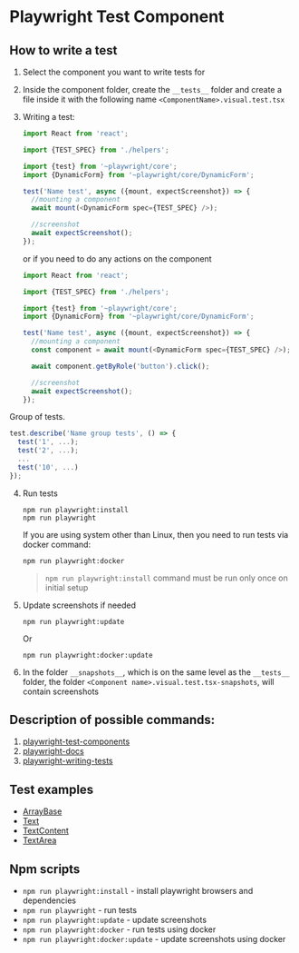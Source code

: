 # Playwright Test Component

## How to write a test

1. Select the component you want to write tests for
2. Inside the component folder, create the `__tests__` folder and create a file inside it with the following name `<ComponentName>.visual.test.tsx`
3. Writing a test:

   ```ts
   import React from 'react';

   import {TEST_SPEC} from './helpers';

   import {test} from '~playwright/core';
   import {DynamicForm} from '~playwright/core/DynamicForm';

   test('Name test', async ({mount, expectScreenshot}) => {
     //mounting a component
     await mount(<DynamicForm spec={TEST_SPEC} />);

     //screenshot
     await expectScreenshot();
   });
   ```

   or if you need to do any actions on the component

   ```ts
   import React from 'react';

   import {TEST_SPEC} from './helpers';

   import {test} from '~playwright/core';
   import {DynamicForm} from '~playwright/core/DynamicForm';

   test('Name test', async ({mount, expectScreenshot}) => {
     //mounting a component
     const component = await mount(<DynamicForm spec={TEST_SPEC} />);

     await component.getByRole('button').click();

     //screenshot
     await expectScreenshot();
   });
   ```

Group of tests.

```ts
test.describe('Name group tests', () => {
  test('1', ...);
  test('2', ...);
  ...
  test('10', ...)
});
```

4. Run tests

   ```shell
   npm run playwright:install
   npm run playwright
   ```

   If you are using system other than Linux, then you need to run tests via docker command:

   ```shell
   npm run playwright:docker
   ```

   > `npm run playwright:install` command must be run only once on initial setup

5. Update screenshots if needed

   ```shell
   npm run playwright:update
   ```

   Or

   ```shell
   npm run playwright:docker:update
   ```

6. In the folder `__snapshots__`, which is on the same level as the `__tests__` folder, the folder `<Component name>.visual.test.tsx-snapshots`, will contain screenshots

## Description of possible commands:

1. [playwright-test-components](https://playwright.dev/docs/test-components)
2. [playwright-docs](https://playwright.dev/docs/api/class-test)
3. [playwright-writing-tests](https://playwright.dev/docs/writing-tests)

## Test examples

- [ArrayBase](../src/lib/kit/components/Inputs/ArrayBase/__tests__/ArrayBase.visual.test.tsx)
- [Text](../src/lib/kit/components/Inputs/Text/__tests__/Text.visual.test.tsx)
- [TextContent](../src/lib/kit/components/Inputs/TextContent/__tests__/TextContent.visual.test.tsx)
- [TextArea](../src/lib/kit/components/Inputs/TextArea/__tests__/TextArea.visual.test.tsx)

## Npm scripts

- `npm run playwright:install` - install playwright browsers and dependencies
- `npm run playwright` - run tests
- `npm run playwright:update` - update screenshots
- `npm run playwright:docker` - run tests using docker
- `npm run playwright:docker:update` - update screenshots using docker
